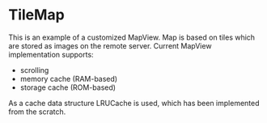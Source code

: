# TileMap
This is an example of a customized MapView.
Map is based on tiles which are stored as images on the remote server.
Current MapView implementation supports:
- scrolling
- memory cache (RAM-based)
- storage cache (ROM-based)

As a cache data structure LRUCache is used, which has been implemented from the scratch.
